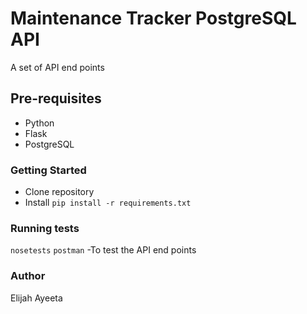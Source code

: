 # Maintenance Tracker PostgreSQL API #

A set of API end points



## Pre-requisites ##

* Python
* Flask
* PostgreSQL

### Getting Started ###

* Clone repository
* Install `pip install -r requirements.txt`

### Running tests ###

`nosetests`
`postman` -To test the API end points

### Author ###

Elijah Ayeeta
